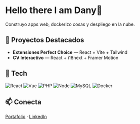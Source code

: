 # Hello there I am Dany👋
Construyo apps web, dockerizo cosas y despliego en la nube.

## 🚀 Proyectos Destacados
- **Extensiones Perfect Choice** — React + Vite + Tailwind
- **CV Interactivo** — React + i18next + Framer Motion

## 🧰 Tech
![React](https://img.shields.io/badge/React-20232A?logo=react)
![Vue](https://img.shields.io/badge/Vue-35495E?logo=vue.js)
![PHP](https://img.shields.io/badge/PHP-777BB4?logo=php)
![Node](https://img.shields.io/badge/Node-339933?logo=node.js)
![MySQL](https://img.shields.io/badge/MySQL-4479A1?logo=mysql)
![Docker](https://img.shields.io/badge/Docker-2496ED?logo=docker)

## 📫 Conecta
[Portafolio](#) · [LinkedIn](#)

